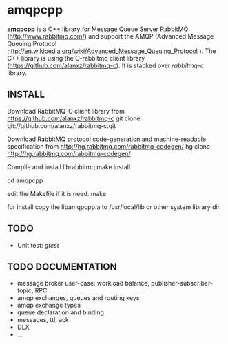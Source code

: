 amqpcpp
=======
**amqpcpp** is a C++ library for Message Queue Server RabbitMQ (http://www.rabbitmq.com/) and support the AMQP (Advanced Message Queuing Protocol http://en.wikipedia.org/wiki/Advanced_Message_Queuing_Protocol ). The C++ library is using the C-rabbitmq client library (https://github.com/alanxz/rabbitmq-c).
It is stacked over *rabbitmq-c* library.

INSTALL
-------

Download RabbitMQ-C client library from https://github.com/alanxz/rabbitmq-c
git clone git://github.com/alanxz/rabbitmq-c.git

Download RabbitMQ protocol code-generation and machine-readable specification from http://hg.rabbitmq.com/rabbitmq-codegen/
hg clone  http://hg.rabbitmq.com/rabbitmq-codegen/

Compile and install librabbitmq
make install

cd amqpcpp 

edit the Makefile if it is need.
make 

for install copy the libamqpcpp.a to /usr/local/lib or other system library dir.

TODO
----
- Unit test: *gtest*

TODO DOCUMENTATION
------------------
- message broker user-case: workload balance, publisher-subscriber-topic, RPC 
- amqp exchanges, queues and routing keys
- amqp exchange types
- queue declaration and binding
- messages, ttl, ack
- DLX
- ...


